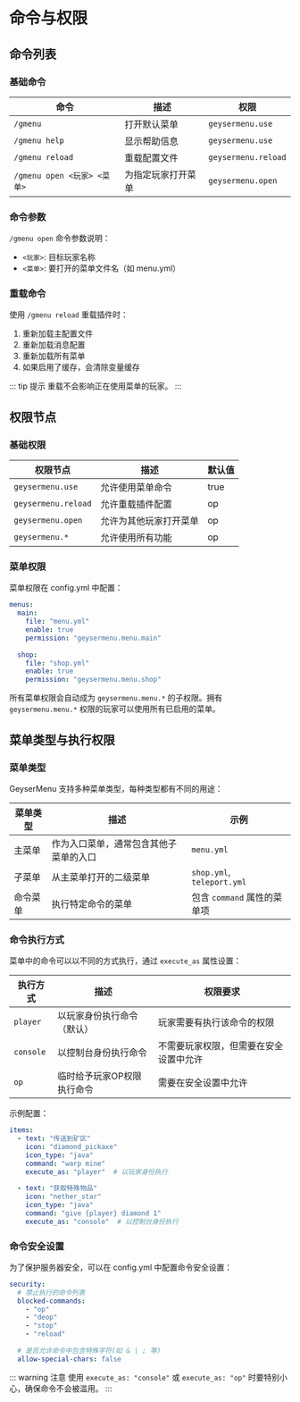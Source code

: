# 命令与权限

## 命令列表

### 基础命令

| 命令 | 描述 | 权限 |
|------|------|------|
| `/gmenu` | 打开默认菜单 | `geysermenu.use` |
| `/gmenu help` | 显示帮助信息 | `geysermenu.use` |
| `/gmenu reload` | 重载配置文件 | `geysermenu.reload` |
| `/gmenu open <玩家> <菜单>` | 为指定玩家打开菜单 | `geysermenu.open` |

### 命令参数

`/gmenu open` 命令参数说明：
- `<玩家>`: 目标玩家名称
- `<菜单>`: 要打开的菜单文件名（如 menu.yml）

### 重载命令

使用 `/gmenu reload` 重载插件时：
1. 重新加载主配置文件
2. 重新加载消息配置
3. 重新加载所有菜单
4. 如果启用了缓存，会清除变量缓存

::: tip 提示
重载不会影响正在使用菜单的玩家。
:::

## 权限节点

### 基础权限

| 权限节点 | 描述 | 默认值 |
|---------|------|--------|
| `geysermenu.use` | 允许使用菜单命令 | true |
| `geysermenu.reload` | 允许重载插件配置 | op |
| `geysermenu.open` | 允许为其他玩家打开菜单 | op |
| `geysermenu.*` | 允许使用所有功能 | op |

### 菜单权限

菜单权限在 config.yml 中配置：

```yaml
menus:
  main:
    file: "menu.yml"
    enable: true
    permission: "geysermenu.menu.main"
  
  shop:
    file: "shop.yml"
    enable: true
    permission: "geysermenu.menu.shop"
```

所有菜单权限会自动成为 `geysermenu.menu.*` 的子权限。拥有 `geysermenu.menu.*` 权限的玩家可以使用所有已启用的菜单。

## 菜单类型与执行权限

### 菜单类型

GeyserMenu 支持多种菜单类型，每种类型都有不同的用途：

| 菜单类型 | 描述 | 示例 |
|---------|------|------|
| 主菜单 | 作为入口菜单，通常包含其他子菜单的入口 | `menu.yml` |
| 子菜单 | 从主菜单打开的二级菜单 | `shop.yml`, `teleport.yml` |
| 命令菜单 | 执行特定命令的菜单 | 包含 `command` 属性的菜单项 |

### 命令执行方式

菜单中的命令可以以不同的方式执行，通过 `execute_as` 属性设置：

| 执行方式 | 描述 | 权限要求 |
|---------|------|----------|
| `player` | 以玩家身份执行命令（默认） | 玩家需要有执行该命令的权限 |
| `console` | 以控制台身份执行命令 | 不需要玩家权限，但需要在安全设置中允许 |
| `op` | 临时给予玩家OP权限执行命令 | 需要在安全设置中允许 |

示例配置：

```yaml
items:
  - text: "传送到矿区"
    icon: "diamond_pickaxe"
    icon_type: "java"
    command: "warp mine"
    execute_as: "player"  # 以玩家身份执行
    
  - text: "获取特殊物品"
    icon: "nether_star"
    icon_type: "java"
    command: "give {player} diamond 1"
    execute_as: "console"  # 以控制台身份执行
```

### 命令安全设置

为了保护服务器安全，可以在 config.yml 中配置命令安全设置：

```yaml
security:
  # 禁止执行的命令列表
  blocked-commands:
    - "op"
    - "deop"
    - "stop"
    - "reload"
    
  # 是否允许命令中包含特殊字符(如 & | ; 等)
  allow-special-chars: false
```

::: warning 注意
使用 `execute_as: "console"` 或 `execute_as: "op"` 时要特别小心，确保命令不会被滥用。
:::